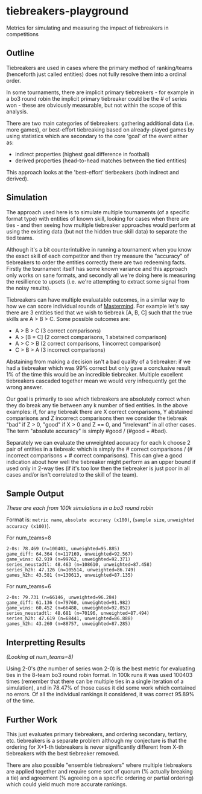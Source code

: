 # tiebreakers-playground
Metrics for simulating and measuring the impact of tiebreakers in competitions

Outline
-------
Tiebreakers are used in cases where the primary method of ranking/teams (henceforth just called entities) does not fully resolve them into a ordinal order.

In some tournaments, there are implicit primary tiebreakers - for example in a bo3 round robin the implicit primary tiebreaker could be the # of series won - these are obviously measurable, but not within the scope of this analysis.

There are two main categories of tiebreakers: gathering additional data (i.e. more games), or best-effort tiebreaking based on already-played games by using statistics which are secondary to the core 'goal' of the event either as: 
* indirect properties (highest goal difference in football)
* derived properties (head-to-head matches between the tied entities)

This approach looks at the 'best-effort' tierbeakers (both indirect and derived).

Simulation
----------

The approach used here is to simulate multiple tournaments (of a specific format type) with entities of known skill, looking for cases when there are ties - and then seeing how multiple tiebreaker approaches would perform at using the existing data (but not the hidden true skill data) to separate the tied teams. 

Although it's a bit counterintuitive in running a tournament when you know the exact skill of each competitor and then try measure the "accuracy" of tiebreakers to order the entities correctly there are two redeeming facts. Firstly the tournament itself has some known variance and this approach only works on sane formats, and secondly all we're doing here is measuring the resillience to upsets (i.e. we're attempting to extract some signal from the noisy results). 

Tiebreakers can have multiple evaluatable outcomes, in a similar way to how we can score individual rounds of [Mastermind](https://en.wikipedia.org/wiki/Mastermind_(board_game)). For example let's say there are 3 entities tied that we wish to tiebreak [A, B, C] such that the true skills are A > B > C. Some possible outcomes are:

* A > B > C (3 correct comparisons)
* A > [B = C] (2 correct comparisons, 1 abstained comparison)
* A > C > B (2 correct comparisons, 1 incorrect comparison)
* C > B > A (3 incorrect comparisons)

Abstaining from making a decision isn't a bad quality of a tiebreaker: if we had a tiebreaker which was 99% correct but only gave a conclusive result 1% of the time this would be an incredible tiebreaker. Multiple excellent tiebreakers cascaded together mean we would very infrequently get the wrong answer.

Our goal is primarily to see which tiebreakers are absolutely correct when they do break any tie between any k number of tied entities. In the above examples: if, for any tiebreak there are X correct comparisons, Y abstained comparisons and Z incorrect comparisons then we consider the tiebreak "bad" if Z > 0, "good" if X > 0 and Z == 0, and "irrelevant" in all other cases. The term "absolute accuracy" is simply #good / (#good + #bad).

Separately we can evaluate the unweighted accuracy for each k choose 2 pair of entities in a tiebreak: which is simply the # correct comparisons / (# incorrect comparisons + # correct comparisons). This can give a good indication about how well the tiebreaker might perform as an upper bound if used only in 2-way ties (if it's too low then the tiebreaker is just poor in all cases and/or isn't correlated to the skill of the team).


Sample Output
-------------

*These are each from 100k simulations in a bo3 round robin*

Format is: `metric name`, `absolute accuracy (x100)`, (`sample size`, `unweighted accuracy (x100)`).

For num_teams=8
```
2-0s: 78.469 (n=100403, unweighted=95.885)
game_diff: 64.364 (n=117169, unweighted=92.567)
game_wins: 62.919 (n=99762, unweighted=92.371)
series_neustadtl: 48.463 (n=108610, unweighted=87.458)
series_h2h: 47.126 (n=105514, unweighted=86.749)
games_h2h: 43.581 (n=130613, unweighted=87.135)
```

For num_teams=6
```
2-0s: 79.731 (n=66146, unweighted=96.284)
game_diff: 61.136 (n=79760, unweighted=91.982)
game_wins: 60.452 (n=66488, unweighted=92.052)
series_neustadtl: 48.681 (n=70196, unweighted=87.494)
series_h2h: 47.619 (n=68441, unweighted=86.888)
games_h2h: 43.260 (n=88757, unweighted=87.285)
```

Interpretting Results
---------------------

*(Looking at num_teams=8)*

Using 2-0's (the number of series won 2-0) is the best metric for evaluating ties in the 8-team bo3 round robin format. In 100k runs it was used 100403 times (remember that there can be multiple ties in a single iteration of a simulation), and in 78.47% of those cases it did some work which contained no errors. Of all the individual rankings it considered, it was correct 95.89% of the time.

Further Work
------------

This just evaluates primary tiebreakers, and ordering secondary, tertiary, etc. tiebreakers is a separate problem although my conjecture is that the ordering for X+1-th tiebreakers is never significantly different from X-th tiebreakers with the best tiebreaker removed.

There are also possible "ensemble tiebreakers" where multiple tiebreakers are applied together and require some sort of quorum (% actually breaking a tie) and agreement (% agreeing on a specific ordering or partial ordering) which could yield much more accurate rankings.


